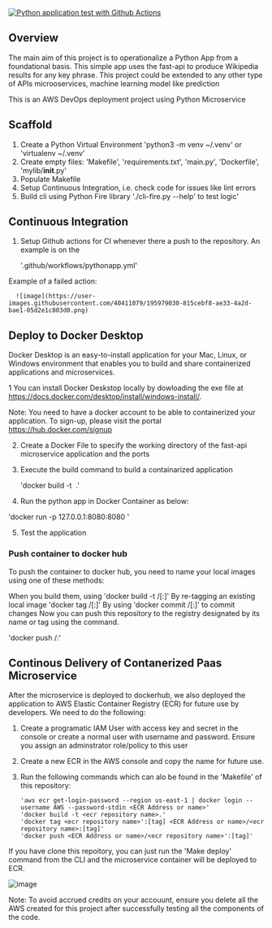 [![Python application test with Github Actions](https://github.com/sanctitygeorge/aws-python-microservice-container/actions/workflows/pythonapp.yml/badge.svg)](https://github.com/sanctitygeorge/aws-python-microservice-container/actions/workflows/pythonapp.yml)

## Overview

The main aim of this project is to operationalize a Python App from a foundational basis. This simple app uses the fast-api to produce Wikipedia results for any key phrase. This project could be extended to any other type of APIs microoservices, machine learning model like prediction


This is an AWS DevOps deployment project using Python Microservice

## Scaffold

1. Create a Python Virtual Environment 'python3 -m venv ~/.venv' or 'virtualenv ~/.venv'
2. Create empty files: 'Makefile', 'requirements.txt', 'main.py', 'Dockerfile', 'mylib/__init__.py'
3. Populate Makefile
4. Setup Continuous Integration, i.e. check code for issues like lint errors
5. Build cli using Python Fire library './cli-fire.py --help' to test logic'

## Continuous Integration

1. Setup Github actions for CI whenever there a push to the repository. An example is on the
     
     '.github/workflows/pythonapp.yml' 
 
 Example of a failed action: 
 
      ![image](https://user-images.githubusercontent.com/40411079/195979030-815cebf8-ae33-4a2d-bae1-05d2e1c803d0.png)


## Deploy to Docker Desktop

Docker Desktop is an easy-to-install application for your Mac, Linux, or Windows environment that enables you to build and share containerized applications and microservices.

1 You can install Docker Deskstop locally by dowloading the exe file at https://docs.docker.com/desktop/install/windows-install/. 

Note: You need to have a docker account to be able to containerized your application. To sign-up, please visit the portal https://hub.docker.com/signup 

2. Create a Docker File to specify the working directory of the fast-api microservice application and the ports

3. Execute the build command to build a containarized application
      
      'docker build -t <image name> .'

4. Run the python app in Docker Container as below:
 
 'docker run -p 127.0.0.1:8080:8080 <Dockerimage ID>'

5. Test the application 

### Push container to docker hub

To push the container to docker hub, you need to name your local images using one of these methods:

When you build them, using 'docker build -t <hub-user>/<repo-name>[:<tag>]'
By re-tagging an existing local image 'docker tag <existing-image> <hub-user>/<repo-name>[:<tag>]'
By using 'docker commit <existing-container> <hub-user>/<repo-name>[:<tag>]' to commit changes
Now you can push this repository to the registry designated by its name or tag using the command.

 'docker push <hub-user>/<repo-name>:<tag>'

## Continous Delivery of Contanerized Paas Microservice

After the microservice is deployed to dockerhub, we also deployed the application to AWS Elastic Container Registry (ECR) for future use by developers. We need to do the following: 

1. Create a programatic IAM User with access key and secret in the console or create a normal user with username and password. Ensure you assign an adminstrator role/policy to this user

2. Create a new ECR in the AWS console and copy the name for future use. 

3. Run the following commands which can alo be found in the 'Makefile' of this repository:

       'aws ecr get-login-password --region us-east-1 | docker login --username AWS --password-stdin <ECR Address or name>'
	   'docker build -t <ecr repository name>.'
	   'docker tag <ecr repository name>':[tag] <ECR Address or name>/<ecr repository name>:[tag]'
	   'docker push <ECR Address or name>/<ecr repository name>':[tag]'

If you have clone this repoitory, you can just run the 'Make deploy' command from the CLI and the microservice container will be deployed to ECR. 

![image](https://user-images.githubusercontent.com/40411079/195979104-55720dad-415b-4b71-bb55-264e1b4a8389.png)


Note: To avoid accrued credits on your accouunt, ensure you delete all the AWS created for this project after successfully testing all the components of the code. 

